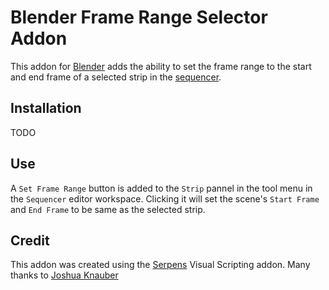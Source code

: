 # Blender Frame Range Selector Addon
This addon for [Blender](https://www.blender.org/) adds the ability to set the frame range to the start and end frame of a selected strip in the [sequencer](https://docs.blender.org/manual/en/latest/video_editing/sequencer/introduction.html).

## Installation

TODO

## Use

A `Set Frame Range` button is added to the `Strip` pannel in the tool menu in the `Sequencer` editor workspace. Clicking it will set the scene's `Start Frame` and `End Frame` to be same as the selected strip.

## Credit

This addon was created using the [Serpens](https://blendermarket.com/products/serpens) Visual Scripting addon. Many thanks to [Joshua Knauber](https://blendermarket.com/creators/joshua-knauber)
